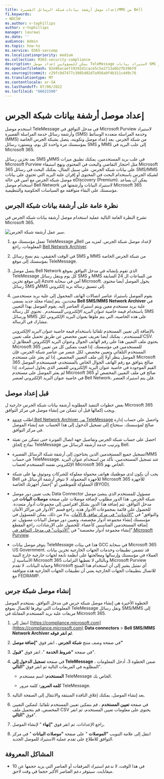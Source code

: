 ```yaml
---
title: إعداد موصل أرشفة بيانات شبكة الرسائل القصيرة/MMS من Bell
f1.keywords:
- NOCSH
ms.author: v-tophillips
author: v-tophillips
manager: laurawi
ms.date: ''
audience: Admin
ms.topic: how-to
ms.service: O365-seccomp
ms.localizationpriority: medium
ms.collection: M365-security-compliance
description: يمكن للمسؤولين إعداد موصل TeleMessage لاستيراد بيانات SMS و MMS وأرشفتها من شبكة الجرس. يتيح لك ذلك أرشفة البيانات من مصادر بيانات الجهات الخارجية في Microsoft 365 حتى تتمكن من استخدام ميزات التوافق مثل الاحتجاز القانوني والبحث في المحتوى ونهج الاستبقاء لإدارة بيانات الجهات الخارجية لمؤسستك.
ms.openlocfilehash: 82e86acaef19192d1cace5c5e2713a6b2fb39bf0
ms.sourcegitcommit: c29fc9d7477c3985d02d7a956a9f4b311c4d9c76
ms.translationtype: MT
ms.contentlocale: ar-SA
ms.lasthandoff: 07/06/2022
ms.locfileid: "66621590"
---
```

# <a name="set-up-a-connector-to-archive-bell-network-data"></a>إعداد موصل أرشفة بيانات شبكة الجرس

استخدم موصل TeleMessage في مدخل التوافق في Microsoft Purview لاستيراد وأرشفة رسائل خدمة المراسلة القصيرة (SMS) وخدمة المراسلة متعددة الوسائط (MMS) من شبكة الجرس. بعد إعداد موصل وتكوينه، يتصل بشبكة الجرس الخاصة بمؤسستك مرة واحدة كل يوم، ويستورد رسائل SMS و MMS إلى علب البريد في Microsoft 365.

بعد تخزين رسائل SMS وMMS في علب بريد المستخدمين، يمكنك تطبيق ميزات Microsoft Purview مثل احتجاز التقاضي والبحث في المحتوى ونهج استبقاء Microsoft 365 على بيانات شبكة الجرس. على سبيل المثال، يمكنك البحث في رسائل SMS/MMS لشبكة الجرس باستخدام البحث في المحتوى أو إقران علبة البريد التي تحتوي على بيانات موصل شبكة الجرس مع أمين في حالة eDiscovery (Premium). يمكن أن يساعد استخدام موصل Bell Network لاستيراد البيانات وأرشفتها في Microsoft 365 مؤسستك على البقاء متوافقة مع السياسات الحكومية والتنظيمية.

## <a name="overview-of-archiving-bell-network-data"></a>نظرة عامة على أرشفة بيانات شبكة الجرس

تشرح النظرة العامة التالية عملية استخدام موصل أرشفة بيانات شبكة الجرس في Microsoft 365.

![سير عمل أرشفة شبكة الجرس.](../media/BellNetworkConnectorWorkflow.png)

1. تعمل مؤسستك مع TeleMessage وBell لإعداد موصل شبكة الجرس. لمزيد من المعلومات، راجع [Bell Network Archiver](https://www.telemessage.com/office365-activation-for-bell-network-archiver).

2. في الوقت الحقيقي، يتم نسخ رسائل SMS و MMS من شبكة الجرس الخاصة بمؤسستك إلى موقع TeleMessage.

3. يتصل موصل Bell Network الذي تقوم بإنشائه في مدخل التوافق بموقع TeleMessage كل يوم وينقل رسائل SMS و MMS من الساعات ال 24 السابقة إلى موقع تخزين Azure آمن في سحابة Microsoft. يحول الموصل أيضا محتوى رسائل SMS وMMS إلى تنسيق رسالة بريد إلكتروني.

4. يقوم الموصل باستيراد عناصر اتصالات الهاتف المحمول إلى علبة بريد مستخدمين محددين. يتم إنشاء مجلد جديد يسمى **Bell SMS/MMS Network Archiver** في علبة بريد مستخدم معين ويتم استيراد العناصر إليه. يقوم الموصل بهذا التعيين باستخدام قيمة خاصية *عنوان البريد الإلكتروني للمستخدم* . تحتوي كل رسالة SMS ورسائل MMS على هذه الخاصية، التي يتم ملؤها بعنوان البريد الإلكتروني لكل مشارك في الرسالة.

   بالإضافة إلى تعيين المستخدم تلقائيا باستخدام قيمة خاصية *عنوان البريد الإلكتروني للمستخدم* ، يمكنك أيضا تعريف تعيين مخصص عن طريق تحميل ملف تعيين CSV. يحتوي ملف التعيين هذا على رقم الهاتف الجوال وعنوان البريد الإلكتروني المطابق ل Microsoft 365 للمستخدمين في مؤسستك. إذا قمت بتمكين كل من تعيين المستخدم التلقائي وتعيين مخصص، لكل عنصر من عناصر شبكة الجرس، فإن الموصل ينظر أولا إلى ملف التعيين المخصص. إذا لم يعثر على مستخدم Microsoft 365 صالح يتوافق مع رقم الهاتف الجوال الخاص بالمستخدم، فسيستخدم الموصل القيم الموجودة في خاصية عنوان البريد الإلكتروني للعنصر الذي يحاول استيراده. إذا لم يعثر الموصل على مستخدم Microsoft 365 صالح في ملف التعيين المخصص أو في خاصية عنوان البريد الإلكتروني لعنصر Bell Network، فلن يتم استيراد العنصر.

## <a name="before-you-set-up-a-connector"></a>قبل إعداد موصل

بعض خطوات التنفيذ المطلوبة أرشفة بيانات شبكة الجرس خارجية ل Microsoft 365 ويجب إكمالها قبل أن تتمكن من إنشاء موصل في مركز التوافق.

- اطلب [خدمة Bell Network Archiver من TeleMessage](https://www.telemessage.com/mobile-archiver/order-mobile-archiver-for-o365/) واحصل على حساب إدارة صالح لمؤسستك. ستحتاج إلى تسجيل الدخول إلى هذا الحساب عند إنشاء الموصل في مركز التوافق.

- احصل على حساب شبكة الجرس وتفاصيل جهة اتصال الفوترة حتى تتمكن من تعبئة نماذج إلحاق TeleMessage وترتيب خدمة أرشفة الرسائل من Bell.

- تسجيل جميع المستخدمين الذين يحتاجون إلى أرشفة شبكة الرسائل القصيرة/MMS في حساب TeleMessage. عند تسجيل المستخدمين، تأكد من استخدام عنوان البريد الإلكتروني نفسه المستخدم لحساب Microsoft 365 الخاص بهم.

- يجب أن يكون لدى موظفيك هواتف محمولة مملوكة للشركات وموثوق بها على شبكة Bell للأجهزة المحمولة. لا تتوفر أرشفة الرسائل في Microsoft 365 للأجهزة المملوكة للموظفين أو "إحضار أجهزتك الخاصة (BYOD).

- يجب تعيين دور موصل Data Connector مسؤول للمستخدم الذي ينشئ موصل شبكة الجرس. هذا الدور مطلوب لإضافة موصلات على صفحة **موصلات البيانات** في مدخل التوافق. تتم إضافة هذا الدور بشكل افتراضي إلى مجموعات أدوار متعددة. للحصول على قائمة بمجموعات الأدوار هذه، راجع قسم "الأدوار في مراكز الأمان والتوافق" في ["الأذونات" في مركز توافق & الأمان](../security/office-365-security/permissions-in-the-security-and-compliance-center.md#roles-in-the-security--compliance-center). بدلا من ذلك، يمكن للمسؤول في مؤسستك إنشاء مجموعة أدوار مخصصة، وتعيين دور موصل البيانات مسؤول، ثم إضافة المستخدمين المناسبين كأعضاء. للحصول على الإرشادات، راجع المقطع "إنشاء مجموعة أدوار مخصصة" في ["الأذونات" في مدخل التوافق في Microsoft Purview](microsoft-365-compliance-center-permissions.md#create-a-custom-role-group).

- يتوفر موصل بيانات TeleMessage هذا في بيئات GCC في سحابة Microsoft 365 US Government. قد تتضمن تطبيقات وخدمات الجهات الخارجية تخزين بيانات العملاء في مؤسستك وإرسالها ومعالجتها على أنظمة تابعة لجهات خارجية خارج البنية الأساسية ل Microsoft 365 وبالتالي لا تغطيها التزامات Microsoft Purview وحماية البيانات. لا تقدم Microsoft أي تمثيل يشير إلى أن استخدام هذا المنتج للاتصال بتطبيقات الجهات الخارجية يعني أن تطبيقات الجهات الخارجية هذه متوافقة مع FEDRAMP.

## <a name="create-a-bell-network-connector"></a>إنشاء موصل شبكة جرس

الخطوة الأخيرة هي إنشاء موصل شبكة جرس في مدخل التوافق. يستخدم الموصل المعلومات التي توفرها للاتصال بموقع TeleMessage ونقل رسائل SMS/MMS إلى مربعات علبة بريد المستخدم المقابلة في Microsoft 365.

1. انتقل إلى [https://compliance.microsoft.com](https://compliance.microsoft.com) **Data connectors** > **Bell SMS/MMS Network Archiver ثم انقر فوقه**.

2. في صفحة وصف منتج **شبكة الجرس** ، انقر فوق **"إضافة موصل"**

3. في صفحة **"شروط الخدمة** "، انقر فوق **"قبول**".

4. في صفحة **تسجيل الدخول إلى TeleMessage** ، ضمن الخطوة 3، أدخل المعلومات المطلوبة في المربعات التالية ثم انقر فوق **"التالي**".

   - **المستخدم:** اسم مستخدم TeleMessage الخاص بك.

   - **كلمه المرور:** كلمة مرور TeleMessage.

5. بعد إنشاء الموصل، يمكنك إغلاق النافذة المنبثقة والانتقال إلى الصفحة التالية.

6. في صفحة **تعيين المستخدم** ، قم بتمكين تعيين المستخدم تلقائيا. لتمكين التعيين المخصص، قم بتحميل ملف CSV يحتوي على معلومات تعيين المستخدم، ثم انقر فوق **"التالي**".

7. راجع الإعدادات، ثم انقر فوق **"إنهاء** " لإنشاء الموصل.

8. انتقل إلى علامة التبويب **"الموصلات** " على صفحة **"موصلات البيانات** " في مركز التوافق للاطلاع على تقدم عملية الاستيراد للموصل الجديد.

## <a name="known-issues"></a>المشاكل المعروفة

- في هذا الوقت، لا ندعم استيراد المرفقات أو العناصر التي يزيد حجمها عن 10 ميغابايت. سيتوفر دعم العناصر الأكبر حجما في وقت لاحق.

